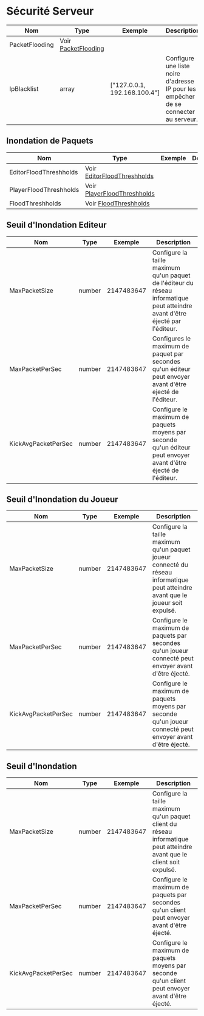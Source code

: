 # Sécurité Serveur

| Nom                           | Type    | Exemple     | Description                   |
|-------------------------------|---------|-------------|-------------------------------|
| PacketFlooding                | Voir [PacketFlooding](#packetflooding)                 |
| IpBlacklist                   | array   | ["127.0.0.1, 192.168.100.4"] | Configure une liste noire d'adresse IP pour les empêcher de se connecter au serveur. |

## Inondation de Paquets
| Nom                           | Type    | Exemple     | Description                   |
|-------------------------------|---------|-------------|-------------------------------|
| EditorFloodThreshholds                | Voir [EditorFloodThreshholds](#EditorFloodThreshholds) |
| PlayerFloodThreshholds                | Voir [PlayerFloodThreshholds](#PlayerFloodThreshholds) |
| FloodThreshholds                      | Voir [FloodThreshholds](#FloodThreshholds)             |

## Seuil d'Inondation Editeur
| Nom                           | Type    | Exemple     | Description                   |
|-------------------------------|---------|-------------|-------------------------------|
| MaxPacketSize                 | number  | 2147483647  | Configure la taille maximum qu'un paquet de l'éditeur du réseau informatique peut atteindre avant d'être éjecté par l'éditeur. |
| MaxPacketPerSec               | number  | 2147483647  | Configures le maximum de paquet par secondes qu'un éditeur peut envoyer avant d'être ejecté de l'éditeur. |
| KickAvgPacketPerSec           | number  | 2147483647  | Configure le maximum de paquets moyens par seconde qu'un éditeur peut envoyer avant d'être éjecté de l'éditeur. |

## Seuil d'Inondation du Joueur
| Nom                           | Type    | Exemple     | Description                   |
|-------------------------------|---------|-------------|-------------------------------|
| MaxPacketSize                 | number  | 2147483647  | Configure la taille maximum qu'un paquet joueur connecté du réseau informatique peut atteindre avant que le joueur soit expulsé. |
| MaxPacketPerSec               | number  | 2147483647  | Configure le maximum de paquets par secondes qu'un joueur connecté peut envoyer avant d'être éjecté. |
| KickAvgPacketPerSec           | number  | 2147483647  | Configure le maximum de paquets moyens par seconde qu'un joueur connecté peut envoyer avant d'être éjecté. |

## Seuil d'Inondation
| Nom                           | Type    | Exemple     | Description                   |
|-------------------------------|---------|-------------|-------------------------------|
| MaxPacketSize                 | number  | 2147483647  | Configure la taille maximum qu'un paquet client du réseau informatique peut atteindre avant que le client soit expulsé. |
| MaxPacketPerSec               | number  | 2147483647  | Configure le maximum de paquets par secondes qu'un client peut envoyer avant d'être éjecté. |
| KickAvgPacketPerSec           | number  | 2147483647  | Configure le maximum de paquets moyens par seconde qu'un client peut envoyer avant d'être éjecté. |
